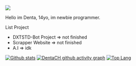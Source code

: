 <body>
    <a href=https://github.com/DentaCH><img src="./github.jpg", align=center></img></a>
    <p align=left> Hello im Denta, 14yo, im newbie programmer.<p>

List Project
- DXTSTD-Bot Project => not finished
- Scrapper Website => not finished
- A.I => idk
     
[![Github stats](https://github-readme-stats.vercel.app/api?username=dxtstd&show_icons=true&title_color=000000&icon_color=bb2acf&text_color=000000&bg_color=ffffff)](https://github.com/dxtstd)
[![DentaCH github activity graph](https://activity-graph.herokuapp.com/graph?username=dxtstd&bg_color=ffffff&color=000000&line=00c2ff)](https://github.com/dxtstd)
[![Top Lang](https://github-readme-stats.vercel.app/api/top-langs?username=dxtstd&show_icons=true&locale=en&bg_color=ffffff&text_color=000000&layout=compact)](https://github.com/dxtstd)

</body>

 
<!--
**DentaStudio/DentaStudio** is a ✨ _special_ ✨ repository because its `README.md` (this file) appears on your GitHub profile.

Here are some ideas to get you started:

- 🔭 I’m currently working on ...
- 🌱 I’m currently learning ...
- 👯 I’m looking to collaborate on ...
- 🤔 I’m looking for help with ...
- 💬 Ask me about ...
- 📫 How to reach me: ...
- 😄 Pronouns: ...
- ⚡ Fun fact: ...
-->


